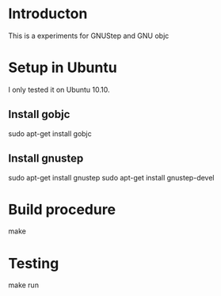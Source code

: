 # Introducton
  This is a experiments for GNUStep and GNU objc

# Setup in Ubuntu
 I only tested it on Ubuntu 10.10.

## Install gobjc
  sudo apt-get install gobjc

## Install gnustep
  sudo apt-get install gnustep
  sudo apt-get install gnustep-devel

# Build procedure
  make 

# Testing
  make run
